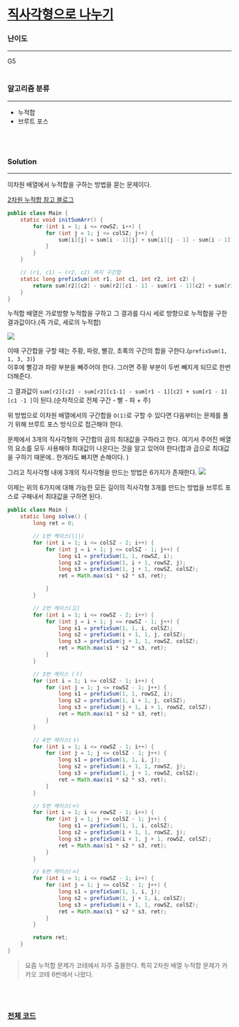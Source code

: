 # [직사각형으로 나누기](https://www.acmicpc.net/problem/1451)

### 난이도

***
G5
<br><br>

### 알고리즘 분류

***

* 누적합
* 브루트 포스

<br><br>

### Solution

***

이차원 배열에서 누적합을 구하는 방법을 묻는 문제이다.

[2차원 누적합 참고 블로그](https://4ngeunlee.tistory.com/255)

```java
public class Main {
    static void initSumArr() {
        for (int i = 1; i <= rowSZ; i++) {
            for (int j = 1; j <= colSZ; j++) {
                sum[i][j] = sum[i - 1][j] + sum[i][j - 1] - sum[i - 1][j - 1] + (long) map[i][j];
            }
        }
    }

    // (r1, c1) ~ (r2, c2) 까지 구간합
    static long prefixSum(int r1, int c1, int r2, int c2) {
        return sum[r2][c2] - sum[r2][c1 - 1] - sum[r1 - 1][c2] + sum[r1 - 1][c1 - 1];
    }
}
```

누적합 배열은 가로방향 누적합을 구하고 그 결과를 다시 세로 방향으로 누적합을 구한 결과값이다.(즉 가로, 세로의 누적합)

![](https://img1.daumcdn.net/thumb/R1280x0/?scode=mtistory2&fname=https%3A%2F%2Fblog.kakaocdn.net%2Fdn%2FsXtZL%2FbtqDof7YljH%2FKmK8EQTX9M4TIrdkmKixRk%2Fimg.png)

이때 구간합을 구할 때는 주황, 파랑, 빨강, 초록의 구간의 합을 구한다.(`prefixSum(1, 1, 3, 3)`)      
이후에 빨강과 파랑 부분을 빼주어야 한다. 그러면 주황 부분이 두번 빼지게 되므로 한번 더해준다.

그 결과값이 `sum[r2][c2] - sum[r2][c1-1] - sum[r1 - 1][c2] + sum[r1 - 1][c1 -1 ]`이 된다.(순차적으로 전체 구간 - 빨 - 파 + 주)

위 방법으로 이차원 배열에서의 구간합을 `O(1)`로 구할 수 있다면 다음부터는 문제를 풀기 위해 브루트 포스 방식으로 접근해야 한다.

문제에서 3개의 직사각형의 구간합의 곱의 최대값을 구하라고 한다. 여기서 주어진 배열의 요소를 모두 사용해야 최대값이 나온다는 것을 알고 있어야 한다(합과 곱으로 최대값을 구하기 때문에.. 한개라도 빠지면
손해이다. )

그리고 직사각형 내에 3개의 직사각형을 만드는 방법은 6가지가 존재한다.
![](https://img1.daumcdn.net/thumb/R1280x0/?scode=mtistory2&fname=https%3A%2F%2Fblog.kakaocdn.net%2Fdn%2Fcygnsk%2FbtqFAq542vC%2FnenSOTfXkfedQCpCDcNkK0%2Fimg.png)

이제는 위의 6가지에 대해 가능한 모든 길이의 직사각형 3개를 만드는 방법을 브루트 포스로 구해내서 최대값을 구하면 된다.

```java
public class Main {
    static long solve() {
        long ret = 0;

        // 1번 케이스(|||)
        for (int i = 1; i <= colSZ - 2; i++) {
            for (int j = i + 1; j <= colSZ - 1; j++) {
                long s1 = prefixSum(1, 1, rowSZ, i);
                long s2 = prefixSum(1, i + 1, rowSZ, j);
                long s3 = prefixSum(1, j + 1, rowSZ, colSZ);
                ret = Math.max(s1 * s2 * s3, ret);

            }
        }

        // 2번 케이스(三)
        for (int i = 1; i <= rowSZ - 2; i++) {
            for (int j = i + 1; j <= rowSZ - 1; j++) {
                long s1 = prefixSum(1, 1, i, colSZ);
                long s2 = prefixSum(i + 1, 1, j, colSZ);
                long s3 = prefixSum(j + 1, 1, rowSZ, colSZ);
                ret = Math.max(s1 * s2 * s3, ret);
            }
        }

        // 3번 케이스 (ㅑ)
        for (int i = 1; i <= colSZ - 1; i++) {
            for (int j = 1; j <= rowSZ - 1; j++) {
                long s1 = prefixSum(1, 1, rowSZ, i);
                long s2 = prefixSum(1, i + 1, j, colSZ);
                long s3 = prefixSum(j + 1, i + 1, rowSZ, colSZ);
                ret = Math.max(s1 * s2 * s3, ret);
            }
        }

        // 4번 케이스(ㅕ)
        for (int i = 1; i <= rowSZ - 1; i++) {
            for (int j = 1; j <= colSZ - 1; j++) {
                long s1 = prefixSum(1, 1, i, j);
                long s2 = prefixSum(i + 1, 1, rowSZ, j);
                long s3 = prefixSum(1, j + 1, rowSZ, colSZ);
                ret = Math.max(s1 * s2 * s3, ret);
            }
        }

        // 5번 케이스(ㅠ)
        for (int i = 1; i <= rowSZ - 1; i++) {
            for (int j = 1; j <= colSZ - 1; j++) {
                long s1 = prefixSum(1, 1, i, colSZ);
                long s2 = prefixSum(i + 1, 1, rowSZ, j);
                long s3 = prefixSum(i + 1, j + 1, rowSZ, colSZ);
                ret = Math.max(s1 * s2 * s3, ret);
            }
        }

        // 6번 케이스(ㅛ)
        for (int i = 1; i <= rowSZ - 1; i++) {
            for (int j = 1; j <= colSZ - 1; j++) {
                long s1 = prefixSum(1, 1, i, j);
                long s2 = prefixSum(1, j + 1, i, colSZ);
                long s3 = prefixSum(i + 1, 1, rowSZ, colSZ);
                ret = Math.max(s1 * s2 * s3, ret);
            }
        }

        return ret;
    }
}
```

> 요즘 누적합 문제가 코테에서 자주 출몰한다. 특히 2차원 배열 누적합 문제가 카카오 코테 6번에서 나왔다.

<br><br>

### [전체 코드](https://github.com/Jungmin-Seo0527/CodingTest/blob/main/src/prefixSum/BOJ1451_직사각형으로_나누기.java)
